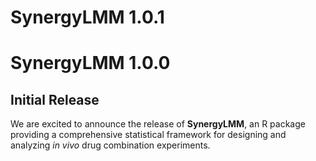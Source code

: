 # SynergyLMM 1.0.1

# SynergyLMM 1.0.0

## Initial Release
We are excited to announce the release of **SynergyLMM**, an R package providing a comprehensive statistical framework for designing and analyzing _in vivo_ drug combination experiments.
